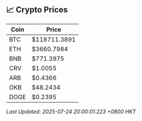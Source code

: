 ## 📈 Crypto Prices

| Coin | Price |
| ---- | ----- |
| BTC | $118711.3891 |
| ETH | $3660.7984 |
| BNB | $771.3975 |
| CRV | $1.0055 |
| ARB | $0.4366 |
| OKB | $48.2434 |
| DOGE | $0.2395 |

_Last Updated: 2025-07-24 20:00:01.223 +0800 HKT_